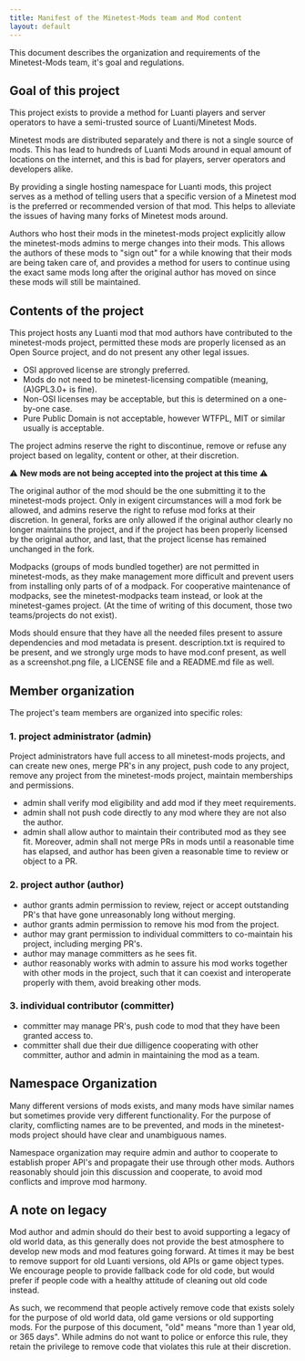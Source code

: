 ```yaml
---
title: Manifest of the Minetest-Mods team and Mod content
layout: default
---
```


This document describes the organization and requirements of the Minetest-Mods team, it's goal
and regulations.

## Goal of this project

This project exists to provide a method for Luanti players and server operators
to have a semi-trusted source of Luanti/Minetest Mods.

Minetest mods are distributed separately and there is not a single source of mods.
This has lead to hundreds of Luanti Mods around in equal amount of locations on
the internet, and this is bad for players, server operators and developers alike.

By providing a single hosting namespace for Luanti mods, this project serves as a
method of telling users that a specific version of a Minetest mod is the preferred
or recommended version of that mod. This helps to alleviate the issues of having many
forks of Minetest mods around.

Authors who host their mods in the minetest-mods project explicitly
allow the minetest-mods admins to merge changes into their mods. This allows the authors
of these mods to "sign out" for a while knowing that their mods are being taken care of,
and provides a method for users to continue using the exact same mods long after the
original author has moved on since these mods will still be maintained.

## Contents of the project

This project hosts any Luanti mod that mod authors have contributed to the minetest-mods
project, permitted these mods are properly licensed as an Open Source project, and do
not present any other legal issues.

* OSI approved license are strongly preferred.
* Mods do not need to be minetest-licensing compatible (meaning, (A)GPL3.0+ is fine).
* Non-OSI licenses may be acceptable, but this is determined on a one-by-one case.
* Pure Public Domain is not acceptable, however WTFPL, MIT or similar usually is acceptable.

The project admins reserve the right to discontinue, remove or refuse any project based
on legality, content or other, at their discretion.

⚠ **New mods are not being accepted into the project at this time** ⚠

The original author of the mod should be the one submitting it to the minetest-mods
project. Only in exigent circumstances will a mod fork be allowed, and admins reserve
the right to refuse mod forks at their discretion. In general, forks are only allowed
if the original author clearly no longer maintains the project, and if the project has
been properly licensed by the original author, and last, that the project license has
remained unchanged in the fork.

Modpacks (groups of mods bundled together) are not permitted in minetest-mods, as they
make management more difficult and prevent users from installing only parts of of a
modpack. For cooperative maintenance of modpacks, see the minetest-modpacks team instead,
or look at the minetest-games project. (At the time of writing of this document, those
two teams/projects do not exist).

Mods should ensure that they have all the needed files present to assure dependencies
and mod metadata is present. description.txt is required to be present, and we strongly
urge mods to have mod.conf present, as well as a screenshot.png file, a LICENSE file
and a README.md file as well.

## Member organization

The project's team members are organized into specific roles:

### 1. project administrator (admin)

Project administrators have full access to all minetest-mods projects, and can create
new ones, merge PR's in any project, push code to any project, remove any project from
the minetest-mods project, maintain memberships and permissions.

* admin shall verify mod eligibility and add mod if they meet requirements.
* admin shall not push code directly to any mod where they are not also the author.
* admin shall allow author to maintain their contributed mod as they see fit. Moreover,
admin shall not merge PRs in mods until a reasonable time has elapsed, and author has
been given a reasonable time to review or object to a PR.

### 2. project author (author)

* author grants admin permission to review, reject or accept outstanding PR's that have gone
unreasonably long without merging.
* author grants admin permission to remove his mod from the project.
* author may grant permission to individual committers to co-maintain his project, including
merging PR's.
* author may manage committers as he sees fit.
* author reasonably works with admin to assure his mod works together with other mods in the
project, such that it can coexist and interoperate properly with them, avoid breaking other
mods.

### 3. individual contributor (committer)

* committer may manage PR's, push code to mod that they have been granted access to.
* committer shall due their due dilligence cooperating with other committer, author and
admin in maintaining the mod as a team.

## Namespace Organization

Many different versions of mods exists, and many mods have similar names but sometimes
provide very different functionality. For the purpose of clarity, comflicting names are
to be prevented, and mods in the minetest-mods project should have clear and unambiguous
names.

Namespace organization may require admin and author to cooperate to establish proper
API's and propagate their use through other mods. Authors reasonably should join this
discussion and cooperate, to avoid mod conflicts and improve mod harmony.

## A note on legacy

Mod author and admin should do their best to avoid supporting a legacy of old world
data, as this generally does not provide the best atmosphere to develop new mods and
mod features going forward. At times it may be best to remove support for old Luanti
versions, old APIs or game object types. We encourage people to provide fallback
code for old code, but would prefer if people code with a healthy attitude of cleaning
out old code instead.

As such, we recommend that people actively remove code that exists solely for the
purpose of old world data, old game versions or old supporting mods. For the purpose
of this document, "old" means "more than 1 year old, or 365 days". While admins do not
want to police or enforce this rule, they retain the privilege to remove code that
violates this rule at their discretion.
